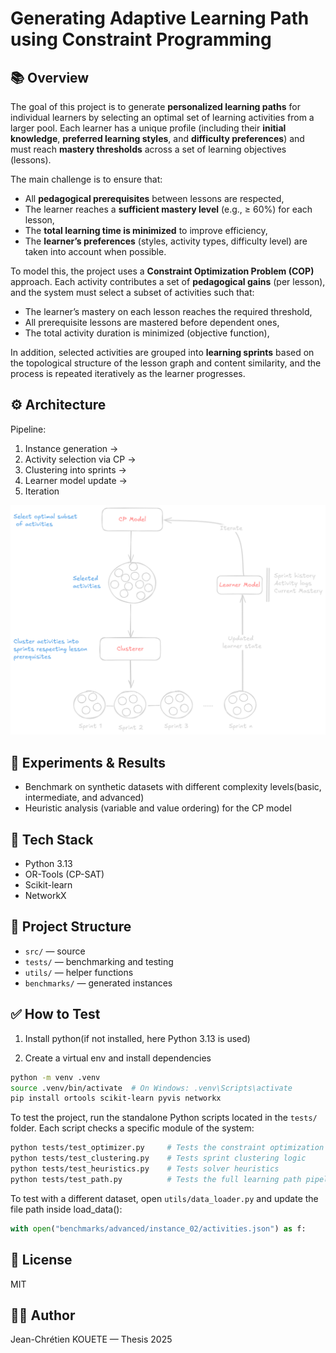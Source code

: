 # Generating Adaptive Learning Path using Constraint Programming

## 📚 Overview

The goal of this project is to generate **personalized learning paths** for individual learners by selecting an optimal set of learning activities from a larger pool. Each learner has a unique profile (including their **initial knowledge**, **preferred learning styles**, and **difficulty preferences**) and must reach **mastery thresholds** across a set of learning objectives (lessons).

The main challenge is to ensure that:

- All **pedagogical prerequisites** between lessons are respected,
- The learner reaches a **sufficient mastery level** (e.g., ≥ 60%) for each lesson,
- The **total learning time is minimized** to improve efficiency,
- The **learner’s preferences** (styles, activity types, difficulty level) are taken into account when possible.

To model this, the project uses a **Constraint Optimization Problem (COP)** approach. Each activity contributes a set of **pedagogical gains** (per lesson), and the system must select a subset of activities such that:

- The learner’s mastery on each lesson reaches the required threshold,
- All prerequisite lessons are mastered before dependent ones,
- The total activity duration is minimized (objective function),
<!-- - Optional soft constraints prioritize matching learner preferences. -->

In addition, selected activities are grouped into **learning sprints** based on the topological structure of the lesson graph and content similarity, and the process is repeated iteratively as the learner progresses.

## ⚙️ Architecture

Pipeline:

1. Instance generation →
2. Activity selection via CP →
3. Clustering into sprints →
4. Learner model update →
5. Iteration

![System Pipeline](images/system_pipeline_dark.png)

## 🧪 Experiments & Results

- Benchmark on synthetic datasets with different complexity levels(basic, intermediate, and advanced)
- Heuristic analysis (variable and value ordering) for the CP model

## 🧰 Tech Stack

- Python 3.13
- OR-Tools (CP-SAT)
- Scikit-learn
- NetworkX

## 📂 Project Structure

- `src/` — source
- `tests/` — benchmarking and testing
- `utils/` — helper functions
- `benchmarks/` — generated instances

## ✅ How to Test

1. Install python(if not installed, here Python 3.13 is used)

2. Create a virtual env and install dependencies

```bash
python -m venv .venv
source .venv/bin/activate  # On Windows: .venv\Scripts\activate
pip install ortools scikit-learn pyvis networkx
```

To test the project, run the standalone Python scripts located in the `tests/` folder. Each script checks a specific module of the system:

```bash
python tests/test_optimizer.py     # Tests the constraint optimization solver
python tests/test_clustering.py    # Tests sprint clustering logic
python tests/test_heuristics.py    # Tests solver heuristics
python tests/test_path.py          # Tests the full learning path pipeline
```

To test with a different dataset, open `utils/data_loader.py` and update the file path inside load_data():

```python
with open("benchmarks/advanced/instance_02/activities.json") as f:
```

## 📄 License

MIT

## 👨‍🎓 Author

Jean-Chrétien KOUETE — Thesis 2025
